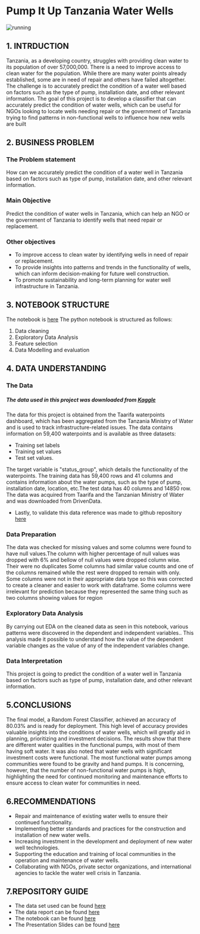 # Pump It Up  Tanzania Water Wells


![running](https://user-images.githubusercontent.com/79564088/218336606-cf150e55-1f2c-4b65-bc0d-b627990efd5b.jpg)

## 1. INTRDUCTION
Tanzania, as a developing country, struggles with providing clean water to its population of over 57,000,000. There is a need to improve access to clean water for the population. While there are many water points already established, some are in need of repair and others have failed altogether. The challenge is to accurately predict the condition of a water well based on factors such as the type of pump, installation date, and other relevant information. The goal of this project is to develop a classifier that can accurately predict the condition of water wells, which can be useful for NGOs looking to locate wells needing repair or the government of Tanzania trying to find patterns in non-functional wells to influence how new wells are built

## 2. BUSINESS PROBLEM
### The Problem statement
How can we accurately predict the condition of a water well in Tanzania based on factors such as type of pump, installation date, and other relevant information.

### Main Objective
Predict the condition of water wells in Tanzania, which can help an NGO or the government of Tanzania to identify wells that need repair or replacement.

### Other objectives
- To improve access to clean water by identifying wells in need of repair or replacement.
- To provide insights into patterns and trends in the functionality of wells, which can inform decision-making for future well construction.
- To promote sustainability and long-term planning for water well infrastructure in Tanzania.

## 3. NOTEBOOK STRUCTURE
The notebook is [here](https://github.com/K-made/Tanzania-well-water/blob/main/index.ipynb)
The python notebook is structured as follows:
1. Data cleaning
2. Exploratory Data Analysis
3. Feature selection 
4. Data Modelling and evaluation

## 4. DATA UNDERSTANDING
### The Data
##### The data used in this project was downloaded from [Kaggle ](https://www.kaggle.com/datasets/nehalbirla/vehicle-dataset-from-cardekho) 

The data for this project is obtained from the Taarifa waterpoints dashboard, which has been aggregated from the Tanzania Ministry of Water and is used to track infrastructure-related issues. The data contains information on 59,400 waterpoints and is available as three datasets:

- Training set labels
- Training set values
- Test set values. 

The target variable is "status_group", which details the functionality of the waterpoints. The training data has 59,400 rows and 41 columns and contains information about the water pumps, such as the type of pump, installation date, location, etc.The test data has 40 columns and 14850 row. The data was acquired from Taarifa and the Tanzanian Ministry of Water and was downloaded from DrivenData.
- Lastly, to validate this data reference was made to github repository [here](https://github.com/MercyNgila/Tanzanian-Water-Pump-Status)

### Data Preparation
The data was checked for missing values and some columns were found to have null values.The column with higher percentage of null values was dropped with 6% and bellow of null values were dropped column wise.
Their were no duplicates
Some columns had similar value counts and one of the columns remained while the rest were dropped to remain with only.
Some columns were not in their appropriate data type so this was corrected to create a cleaner and easier to work with dataframe.
Some columns were irrelevant for prediction because they represented the same thing such as two columns showing values for region

### Exploratory Data Analysis
By carrying out EDA on the cleaned data as seen in this notebook, various patterns were discovered in the dependent and independent variables.. This analysis made it possible to understand how the value of the dependent variable changes as the value of any of the independent variables change.

### Data Interpretation ##
 
This project is going to predict the condition of a water well in Tanzania based on factors such as type of pump, installation date, and other relevant information.





## 5.CONCLUSIONS 

The final model, a Random Forest Classifier, achieved an accuracy of 80.03% and is ready for deployment. This high level of accuracy provides valuable insights into the conditions of water wells, which will greatly aid in planning, prioritizing and investment decisions. The results show that there are different water qualities in the functional pumps, with most of them having soft water. It was also noted that water wells with significant investment costs were functional. The most functional water pumps among communities were found to be gravity and hand pumps. It is concerning, however, that the number of non-functional water pumps is high, highlighting the need for continued monitoring and maintenance efforts to ensure access to clean water for communities in need.

## 6.RECOMMENDATIONS

- Repair and maintenance of existing water wells to ensure their continued functionality.
- Implementing better standards and practices for the construction and installation of new water wells.
- Increasing investment in the development and deployment of new water well technologies.
- Supporting the education and training of local communities in the operation and maintenance of water wells.
- Collaborating with NGOs, private sector organizations, and international agencies to tackle the water well crisis in Tanzania.


## 7.REPOSITORY GUIDE
- The data set used can be found [here](https://www.drivendata.org/competitions/7/pump-it-up-data-mining-the-water-table/data/)
- The data report can be found [here](https://docs.google.com/document/d/1R1BRsmBP6aQKFQWkamX431vkX9ZU-B1hudQephClxj4/edit#)
- The notebook can be found [here](https://github.com/K-made/Tanzania-well-water/blob/main/index.ipynb)
- The Presentation Slides can be found [here](https://www.canva.com/design/DAFaG4R1FDM/cX2kQqkgauhNzChEr3CszQ/edit)

